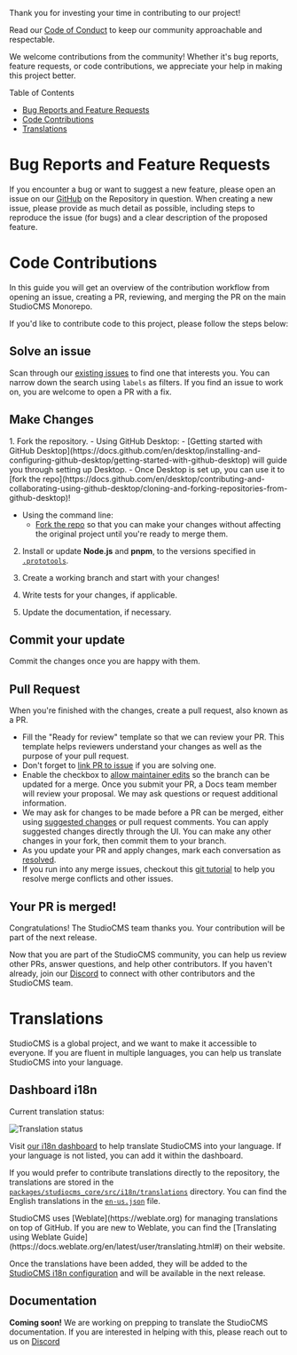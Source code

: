 Thank you for investing your time in contributing to our project!

Read our [Code of Conduct](https://github.com/withstudiocms/.github/blob/main/CODE_OF_CONDUCT.md) to keep our community approachable and respectable.

We welcome contributions from the community! Whether it's bug reports, feature requests, or code contributions, we appreciate your help in making this project better.

Table of Contents
- [Bug Reports and Feature Requests](#bug-reports-and-feature-requests)
- [Code Contributions](#code-contributions)
- [Translations](#translations)

# Bug Reports and Feature Requests

If you encounter a bug or want to suggest a new feature, please open an issue on our [GitHub](https://github.com/withstudiocms) on the Repository in question. When creating a new issue, please provide as much detail as possible, including steps to reproduce the issue (for bugs) and a clear description of the proposed feature.

# Code Contributions

In this guide you will get an overview of the contribution workflow from opening an issue, creating a PR, reviewing, and merging the PR on the main StudioCMS Monorepo.

If you'd like to contribute code to this project, please follow the steps below:

## Solve an issue

Scan through our [existing issues](https://github.com/withstudiocms/studiocms/issues) to find one that interests you. You can narrow down the search using `labels` as filters. If you find an issue to work on, you are welcome to open a PR with a fix.

## Make Changes

<Steps>
1. Fork the repository.
   - Using GitHub Desktop:
      - [Getting started with GitHub Desktop](https://docs.github.com/en/desktop/installing-and-configuring-github-desktop/getting-started-with-github-desktop) will guide you through setting up Desktop.
      - Once Desktop is set up, you can use it to [fork the repo](https://docs.github.com/en/desktop/contributing-and-collaborating-using-github-desktop/cloning-and-forking-repositories-from-github-desktop)!

   - Using the command line:
      - [Fork the repo](https://docs.github.com/en/github/getting-started-with-github/fork-a-repo#fork-an-example-repository) so that you can make your changes without affecting the original project until you're ready to merge them.

2. Install or update **Node.js** and **pnpm**, to the versions specified in [`.prototools`](https://github.com/withstudiocms/studiocms/blob/main/.prototools). 

3. Create a working branch and start with your changes!

4. Write tests for your changes, if applicable.

5. Update the documentation, if necessary.
</Steps>

## Commit your update

Commit the changes once you are happy with them.

## Pull Request

When you're finished with the changes, create a pull request, also known as a PR.
- Fill the "Ready for review" template so that we can review your PR. This template helps reviewers understand your changes as well as the purpose of your pull request.
- Don't forget to [link PR to issue](https://docs.github.com/en/issues/tracking-your-work-with-issues/linking-a-pull-request-to-an-issue) if you are solving one.
- Enable the checkbox to [allow maintainer edits](https://docs.github.com/en/github/collaborating-with-issues-and-pull-requests/allowing-changes-to-a-pull-request-branch-created-from-a-fork) so the branch can be updated for a merge.
Once you submit your PR, a Docs team member will review your proposal. We may ask questions or request additional information.
- We may ask for changes to be made before a PR can be merged, either using [suggested changes](https://docs.github.com/en/github/collaborating-with-issues-and-pull-requests/incorporating-feedback-in-your-pull-request) or pull request comments. You can apply suggested changes directly through the UI. You can make any other changes in your fork, then commit them to your branch.
- As you update your PR and apply changes, mark each conversation as [resolved](https://docs.github.com/en/github/collaborating-with-issues-and-pull-requests/commenting-on-a-pull-request#resolving-conversations).
- If you run into any merge issues, checkout this [git tutorial](https://github.com/skills/resolve-merge-conflicts) to help you resolve merge conflicts and other issues.

## Your PR is merged!

Congratulations! The StudioCMS team thanks you. Your contribution will be part of the next release.

Now that you are part of the StudioCMS community, you can help us review other PRs, answer questions, and help other contributors. If you haven't already, join our [Discord](https://chat.studiocms.dev) to connect with other contributors and the StudioCMS team.

# Translations

StudioCMS is a global project, and we want to make it accessible to everyone. If you are fluent in multiple languages, you can help us translate StudioCMS into your language.

## Dashboard i18n

Current translation status:

<img src="https://i18n.studiocms.dev/widget/studiocms/horizontal-auto.svg" alt="Translation status" />

Visit [our i18n dashboard](https://i18n.studiocms.dev) to help translate StudioCMS into your language. If your language is not listed, you can add it within the dashboard.

If you would prefer to contribute translations directly to the repository, the translations are stored in the [`packages/studiocms_core/src/i18n/translations`](https://github.com/withstudiocms/studiocms/tree/main/packages/studiocms_core/src/i18n/translations/) directory. You can find the English translations in the [`en-us.json`](https://github.com/withstudiocms/studiocms/blob/main/packages/studiocms_core/src/i18n/translations/en-us.json) file.

<ReadMore>
StudioCMS uses [Weblate](https://weblate.org) for managing translations on top of GitHub. If you are new to Weblate, you can find the [Translating using Weblate Guide](https://docs.weblate.org/en/latest/user/translating.html#) on their website.
</ReadMore>

Once the translations have been added, they will be added to the [StudioCMS i18n configuration](https://github.com/withstudiocms/studiocms/blob/main/packages/studiocms_core/src/i18n/index.ts#L8) and will be available in the next release.

## Documentation

**Coming soon!** We are working on prepping to translate the StudioCMS documentation. If you are interested in helping with this, please reach out to us on [Discord](https://chat.studiocms.dev)
